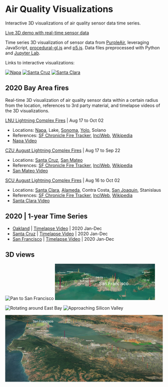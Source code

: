# Air Quality Visualizations
Interactive 3D visualizations of air quality sensor data time series.

[Live 3D demo with real-time sensor data](https://olwal.github.io/air/3d/)

Time series 3D visualization of sensor data from [PurpleAir](https://purpleair.com/), leveraging JavaScript, [procedural-gl.js](https://github.com/felixpalmer/procedural-gl-js) and [p5.js](https://p5js.org/). Data files preprocessed with Python and [Jupyter Lab](https://jupyter.org/).

Links to interactive visualizations:

[![Napa](media/napa.gif)](https://olwal.github.io/air/3d?location=LNU%20Lightning%20Complex%20Fires&start_date=2020-08-16&end_date=2020-10-03) [![Santa Cruz](media/santa_cruz.gif)](https://olwal.github.io/air/3d?location=Santa%20Cruz&start_date=2020-08-16&end_date=2020-09-23) [![Santa Clara](media/santa_clara.gif)](http://olwal.github.io/air/3d?location=Santa%20Clara&start_date=2020-08-15&end_date=2020-10-03)

## 2020 Bay Area fires
Real-time 3D visualization of air quality sensor data within a certain radius from the location, references to 3rd party material, and timelapse videos of the 3D visualizations.

[LNU Lightning Complex Fires](https://olwal.github.io/air/3d?location=LNU%20Lightning%20Complex%20Fires&start_date=2020-08-16&end_date=2020-10-03) | Aug 17 to Oct 02
- Locations: [Napa](https://olwal.github.io/air/3d?location=Napa&start_date=2020-08-16&end_date=2020-10-11), Lake, [Sonoma](https://olwal.github.io/air/3d?location=Sonoma&start_date=2020-08-16&end_date=2020-10-11), [Yolo](https://olwal.github.io/air/3d?location=Yolo&start_date=2020-08-16&end_date=2020-10-11), Solano
- References: [SF Chronicle Fire Tracker](https://www.sfchronicle.com/projects/california-fire-map/2020-lnu-lightning-complex), [InciWeb](https://inciweb.nwcg.gov/incident/7027/), [Wikipedia](https://en.wikipedia.org/wiki/LNU_Lightning_Complex_fires)
- [Napa Video](https://youtu.be/sms1VZ-AS3k)

[CZU August Lightning Complex Fires](http://olwal.github.io/air/3d?location=CZU%20Lightning%20Complex%20Fires&start_date=2020-08-16&end_date=2020-09-23) | Aug 17 to Sep 22
- Locations: [Santa Cruz](https://olwal.github.io/air/3d?location=Santa%20Cruz&start_date=2020-08-16&end_date=2020-09-23), [San Mateo](https://olwal.github.io/air/3d?location=San%20Mateo&start_date=2020-08-16&end_date=2020-09-23)
- References: [SF Chronicle Fire Tracker](https://www.sfchronicle.com/projects/california-fire-map/2020-cnu-august-lightning-complex), [InciWeb](https://inciweb.nwcg.gov/incident/7028/), [Wikipedia](https://en.wikipedia.org/wiki/CZU_Lightning_Complex_fires)
- [San Mateo Video](https://youtu.be/mKirhChPaWU)

[SCU August Lightning Complex Fires](http://olwal.github.io/air/3d?location=SCU%20Lightning%20Complex%20Fires&start_date=2020-08-15&end_date=2020-10-03) | Aug 16 to Oct 02
- Locations: [Santa Clara](http://olwal.github.io/air/3d?location=Santa%20Clara&start_date=2020-08-15&end_date=2020-10-03), [Alameda](http://olwal.github.io/air/3d?location=Alameda&start_date=2020-08-15&end_date=2020-10-03), Contra Costa, [San Joaquin](http://olwal.github.io/air/3d?location=San%20Joaquin&start_date=2020-08-15&end_date=2020-10-03), Stanislaus
- References: [SF Chronicle Fire Tracker](https://www.sfchronicle.com/projects/california-fire-map/2020-cnu-august-lightning-complex), [InciWeb](https://inciweb.nwcg.gov/incident/7056/), [Wikipedia](https://en.wikipedia.org/wiki/SCU_Lightning_Complex_fires)
- [Santa Clara Video](https://youtu.be/gJdsuwGUNYg)

## 2020 | 1-year Time Series
- [Oakland](https://olwal.github.io/air/3d/?location=Oakland&start_date=2020-01-01&end_date=2021-01-01) | [Timelapse Video](https://youtu.be/jxLtuF0n3hA) | 2020 Jan-Dec
- [Santa Cruz](https://olwal.github.io/air/3d/?location=Santa%20Cruz&start_date=2020-01-01&end_date=2021-01-01) | [Timelapse Video](https://youtu.be/fsbrf3rNnMg) | 2020 Jan-Dec
- [San Francisco](https://olwal.github.io/air/3d/?location=San%20Francisco&start_date=2020-01-01&end_date=2021-01-01) | [Timelapse Video](https://youtu.be/-bVvzHcI12I) | 2020 Jan-Dec

## 3D views

![Pan to San Francisco](media/sf_pan_to_320.gif) 
![Rotating around San Francisco](media/sf_rotate_320.gif)

![Rotating around East Bay](media/east_bay_rotate_320.gif) 
![Approaching Silicon Valley](media/silicon_valley_approach_320.gif)

![3D visualization of air quality sensor data](media/sensor_data_3d_bay_area.jpg)
